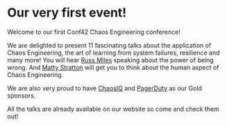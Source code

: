 # Our very first event!

Welcome to our first Conf42 Chaos Engineering conference!

We are delighted to present 11 fascinating talks about the application of Chaos Engineering, the art of learning from system failures, resilience and many more! 
You will hear [Russ Miles](https://www.conf42.com/Chaos_Engineering_2020_Russ_Miles_how_to_be_wrong) speaking about the power of being wrong. And [Matty Stratton](https://www.conf42.com/Chaos_Engineering_2020_Matty_Stratton_psychology) will get you to think about the human aspect of Chaos Engineering. 

We are also very proud to have [ChaosIQ](https://chaosiq.io/) and [PagerDuty](https://www.pagerduty.com/) as our Gold sponsors.  

All the talks are already available on our website so come and check them out! 

